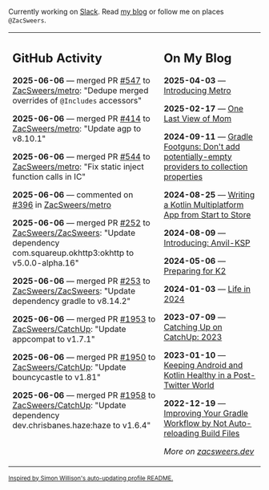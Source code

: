 Currently working on [Slack](https://slack.com/). Read [my blog](https://zacsweers.dev/) or follow me on places `@ZacSweers`.

<table><tr><td valign="top" width="60%">

## GitHub Activity
<!-- githubActivity starts -->
**2025-06-06** — merged PR [#547](https://github.com/ZacSweers/metro/pull/547) to [ZacSweers/metro](https://github.com/ZacSweers/metro): "Dedupe merged overrides of `@Includes` accessors"

**2025-06-06** — merged PR [#414](https://github.com/ZacSweers/metro/pull/414) to [ZacSweers/metro](https://github.com/ZacSweers/metro): "Update agp to v8.10.1"

**2025-06-06** — merged PR [#544](https://github.com/ZacSweers/metro/pull/544) to [ZacSweers/metro](https://github.com/ZacSweers/metro): "Fix static inject function calls in IC"

**2025-06-06** — commented on [#396](https://github.com/ZacSweers/metro/pull/396#issuecomment-2951193755) in [ZacSweers/metro](https://github.com/ZacSweers/metro)

**2025-06-06** — merged PR [#252](https://github.com/ZacSweers/ZacSweers/pull/252) to [ZacSweers/ZacSweers](https://github.com/ZacSweers/ZacSweers): "Update dependency com.squareup.okhttp3:okhttp to v5.0.0-alpha.16"

**2025-06-06** — merged PR [#253](https://github.com/ZacSweers/ZacSweers/pull/253) to [ZacSweers/ZacSweers](https://github.com/ZacSweers/ZacSweers): "Update dependency gradle to v8.14.2"

**2025-06-06** — merged PR [#1953](https://github.com/ZacSweers/CatchUp/pull/1953) to [ZacSweers/CatchUp](https://github.com/ZacSweers/CatchUp): "Update appcompat to v1.7.1"

**2025-06-06** — merged PR [#1950](https://github.com/ZacSweers/CatchUp/pull/1950) to [ZacSweers/CatchUp](https://github.com/ZacSweers/CatchUp): "Update bouncycastle to v1.81"

**2025-06-06** — merged PR [#1958](https://github.com/ZacSweers/CatchUp/pull/1958) to [ZacSweers/CatchUp](https://github.com/ZacSweers/CatchUp): "Update dependency dev.chrisbanes.haze:haze to v1.6.4"
<!-- githubActivity ends -->
</td><td valign="top" width="40%">

## On My Blog
<!-- blog starts -->
**2025-04-03** — [Introducing Metro](https://www.zacsweers.dev/introducing-metro/)

**2025-02-17** — [One Last View of Mom](https://www.zacsweers.dev/one-last-view-of-mom/)

**2024-09-11** — [Gradle Footguns: Don't add potentially-empty providers to collection properties](https://www.zacsweers.dev/gradle-footgun-adding-empty-providers-to-collection-properties/)

**2024-08-25** — [Writing a Kotlin Multiplatform App from Start to Store](https://www.zacsweers.dev/writing-a-kotlin-multiplatform-app-from-start-to-store/)

**2024-08-09** — [Introducing: Anvil-KSP](https://www.zacsweers.dev/introducing-anvil-ksp/)

**2024-05-06** — [Preparing for K2](https://www.zacsweers.dev/preparing-for-k2/)

**2024-01-03** — [Life in 2024](https://www.zacsweers.dev/life-in-2024/)

**2023-07-09** — [Catching Up on CatchUp: 2023](https://www.zacsweers.dev/catching-up-on-catchup-2023/)

**2023-01-10** — [Keeping Android and Kotlin Healthy in a Post-Twitter World](https://www.zacsweers.dev/keeping-android-healthy/)

**2022-12-19** — [Improving Your Gradle Workflow by Not Auto-reloading Build Files](https://www.zacsweers.dev/improving-your-workflow-by-not-auto-reloading-build-files/)
<!-- blog ends -->
_More on [zacsweers.dev](https://zacsweers.dev/)_
</td></tr></table>

<sub><a href="https://simonwillison.net/2020/Jul/10/self-updating-profile-readme/">Inspired by Simon Willison's auto-updating profile README.</a></sub>